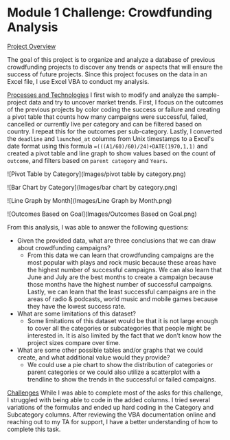 # Module 1 Challenge: Crowdfunding Analysis

<ins> Project Overview</ins>

The goal of this project is to organize and analyze a database of previous crowdfunding projects to discover any trends or aspects that will ensure the success of future projects. Since this project focuses on the data in an Excel file, I use Excel VBA to conduct my analysis.

<ins>Processes and Technologies</ins>
I first wish to modify and analyze the sample-project data and try to uncover market trends. First, I focus on the outcomes of the previous projects by color coding the success or failure and creating a pivot table that counts how many campaigns were successful, failed, cancelled or currently live per category and can be filtered based on country. I repeat this for the outcomes per sub-category. Lastly, I converted the `deadline` and `launched_at` columns from Unix timestamps to a Excel's date format using this formula `=(((A1/60)/60)/24)+DATE(1970,1,1)` and created a pivot table and line graph to show values based on the count of `outcome`, and filters based on `parent category` and `Years`.

![Pivot Table by Category](Images/pivot table by category.png)

![Bar Chart by Category](Images/bar chart by category.png)

![Line Graph by Month](Images/Line Graph by Month.png)

![Outcomes Based on Goal](Images/Outcomes Based on Goal.png)

From this analysis, I was able to answer the following questions:
* Given the provided data, what are three conclusions that we can draw about crowdfunding campaigns?
  * From this data we can learn that crowdfunding campaigns are the most popular with plays and rock music because these areas have the highest number of successful campaigns. We can also learn that June and July are the best months to create a campaign because those months have the highest number of successful campaigns. Lastly, we can learn that the least successful campaigns are in the areas of radio & podcasts, world music and mobile games because they have the lowest success rate. 
* What are some limitations of this dataset?
  * Some limitations of this dataset would be that it is not large enough to cover all the categories or subcategories that people might be interested in. It is also limited by the fact that we don’t know how the project sizes compare over time.
* What are some other possible tables and/or graphs that we could create, and what additional value would they provide?
  * We could use a pie chart to show the distribution of categories or parent categories or we could also utilize a scatterplot with a trendline to show the trends in the successful or failed campaigns.

<ins>Challenges</ins>
While I was able to complete most of the asks for this challenge, I struggled with being able to code in the added columns. I tried several variations of the formulas and ended up hard coding in the Category and Subcategory columns. After reviewing the VBA documentation online and reaching out to my TA for support, I have a better understanding of how to complete this task.

